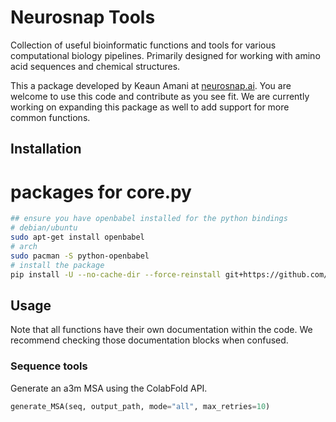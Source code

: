 # Neurosnap Tools
Collection of useful bioinformatic functions and tools for various computational biology pipelines. Primarily designed for working with amino acid sequences and chemical structures.

This a package developed by Keaun Amani at [neurosnap.ai](https://neurosnap.ai/). You are welcome to use this code and contribute as you see fit. We are currently working on expanding this package as well to add support for more common functions.

## Installation
# packages for core.py
```sh
## ensure you have openbabel installed for the python bindings
# debian/ubuntu
sudo apt-get install openbabel
# arch
sudo pacman -S python-openbabel
# install the package
pip install -U --no-cache-dir --force-reinstall git+https://github.com/KeaunAmani/neurosnap.git
```

## Usage
Note that all functions have their own documentation within the code. We recommend checking those documentation blocks when confused.
### Sequence tools
Generate an a3m MSA using the ColabFold API.
```py
generate_MSA(seq, output_path, mode="all", max_retries=10)
```

<!-- ## Package Structure
This package is organized into the following sections:
```
neurosnap/
├── sequences
├── pyproject.toml
├── README.md
├── src/
│   └── example_package_YOUR_USERNAME_HERE/
│       ├── __init__.py
│       └── example.py
└── tests/
``` -->